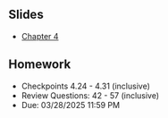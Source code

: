 ## Slides
- [Chapter 4](../Slides/Chapter04.pdf)

## Homework
  
- Checkpoints 4.24 - 4.31 (inclusive)
- Review Questions: 42 - 57 (inclusive)
- Due: 03/28/2025 11:59 PM 